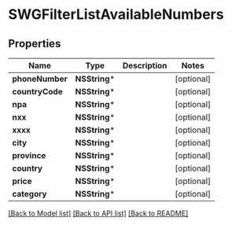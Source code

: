 # SWGFilterListAvailableNumbers

## Properties
Name | Type | Description | Notes
------------ | ------------- | ------------- | -------------
**phoneNumber** | **NSString*** |  | [optional] 
**countryCode** | **NSString*** |  | [optional] 
**npa** | **NSString*** |  | [optional] 
**nxx** | **NSString*** |  | [optional] 
**xxxx** | **NSString*** |  | [optional] 
**city** | **NSString*** |  | [optional] 
**province** | **NSString*** |  | [optional] 
**country** | **NSString*** |  | [optional] 
**price** | **NSString*** |  | [optional] 
**category** | **NSString*** |  | [optional] 

[[Back to Model list]](../README.md#documentation-for-models) [[Back to API list]](../README.md#documentation-for-api-endpoints) [[Back to README]](../README.md)


